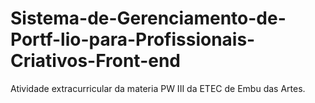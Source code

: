 # Sistema-de-Gerenciamento-de-Portf-lio-para-Profissionais-Criativos-Front-end
Atividade extracurricular da materia PW III da ETEC de Embu das Artes.

